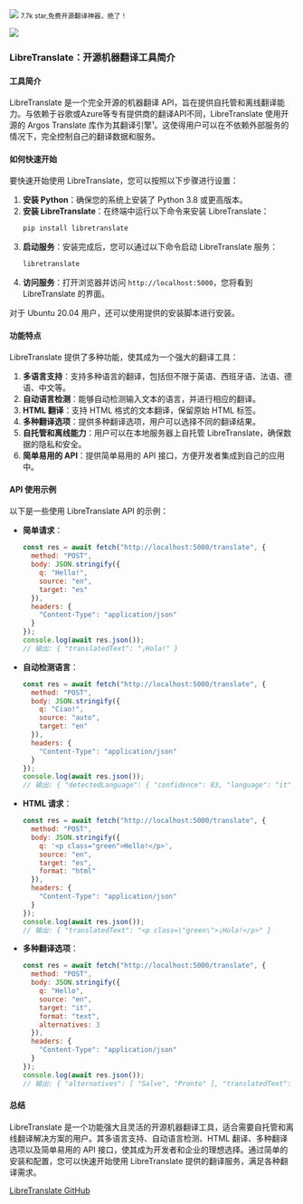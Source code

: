 <img src="/assets/image/240901-LibreTranslate.png">
<small>7.7k star,免费开源翻译神器，绝了！</small>

![](/assets/image/240901-LibreTranslate.png)
### LibreTranslate：开源机器翻译工具简介

#### 工具简介

LibreTranslate 是一个完全开源的机器翻译 API，旨在提供自托管和离线翻译能力。与依赖于谷歌或Azure等专有提供商的翻译API不同，LibreTranslate 使用开源的 Argos Translate 库作为其翻译引擎¹。这使得用户可以在不依赖外部服务的情况下，完全控制自己的翻译数据和服务。

#### 如何快速开始

要快速开始使用 LibreTranslate，您可以按照以下步骤进行设置：

1. **安装 Python**：确保您的系统上安装了 Python 3.8 或更高版本。
2. **安装 LibreTranslate**：在终端中运行以下命令来安装 LibreTranslate：
   ```bash
   pip install libretranslate
   ```
3. **启动服务**：安装完成后，您可以通过以下命令启动 LibreTranslate 服务：
   ```bash
   libretranslate
   ```
4. **访问服务**：打开浏览器并访问 `http://localhost:5000`，您将看到 LibreTranslate 的界面。

对于 Ubuntu 20.04 用户，还可以使用提供的安装脚本进行安装。

#### 功能特点

LibreTranslate 提供了多种功能，使其成为一个强大的翻译工具：

1. **多语言支持**：支持多种语言的翻译，包括但不限于英语、西班牙语、法语、德语、中文等。
2. **自动语言检测**：能够自动检测输入文本的语言，并进行相应的翻译。
3. **HTML 翻译**：支持 HTML 格式的文本翻译，保留原始 HTML 标签。
4. **多种翻译选项**：提供多种翻译选项，用户可以选择不同的翻译结果。
5. **自托管和离线能力**：用户可以在本地服务器上自托管 LibreTranslate，确保数据的隐私和安全。
6. **简单易用的 API**：提供简单易用的 API 接口，方便开发者集成到自己的应用中。

#### API 使用示例

以下是一些使用 LibreTranslate API 的示例：

- **简单请求**：
  ```javascript
  const res = await fetch("http://localhost:5000/translate", {
    method: "POST",
    body: JSON.stringify({
      q: "Hello!",
      source: "en",
      target: "es"
    }),
    headers: {
      "Content-Type": "application/json"
    }
  });
  console.log(await res.json());
  // 输出: { "translatedText": "¡Hola!" }
  ```

- **自动检测语言**：
  ```javascript
  const res = await fetch("http://localhost:5000/translate", {
    method: "POST",
    body: JSON.stringify({
      q: "Ciao!",
      source: "auto",
      target: "en"
    }),
    headers: {
      "Content-Type": "application/json"
    }
  });
  console.log(await res.json());
  // 输出: { "detectedLanguage": { "confidence": 83, "language": "it" }, "translatedText": "Bye!" }
  ```

- **HTML 请求**：
  ```javascript
  const res = await fetch("http://localhost:5000/translate", {
    method: "POST",
    body: JSON.stringify({
      q: '<p class="green">Hello!</p>',
      source: "en",
      target: "es",
      format: "html"
    }),
    headers: {
      "Content-Type": "application/json"
    }
  });
  console.log(await res.json());
  // 输出: { "translatedText": "<p class=\"green\">¡Hola!</p>" }
  ```

- **多种翻译选项**：
  ```javascript
  const res = await fetch("http://localhost:5000/translate", {
    method: "POST",
    body: JSON.stringify({
      q: "Hello",
      source: "en",
      target: "it",
      format: "text",
      alternatives: 3
    }),
    headers: {
      "Content-Type": "application/json"
    }
  });
  console.log(await res.json());
  // 输出: { "alternatives": [ "Salve", "Pronto" ], "translatedText": "Ciao" }
  ```

#### 总结

LibreTranslate 是一个功能强大且灵活的开源机器翻译工具，适合需要自托管和离线翻译解决方案的用户。其多语言支持、自动语言检测、HTML 翻译、多种翻译选项以及简单易用的 API 接口，使其成为开发者和企业的理想选择。通过简单的安装和配置，您可以快速开始使用 LibreTranslate 提供的翻译服务，满足各种翻译需求。

 [LibreTranslate GitHub](https://github.com/LibreTranslate/LibreTranslate)

